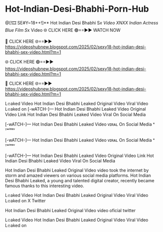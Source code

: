 # Hot-Indian-Desi-Bhabhi-Porn-Hub

@[!🎞️ SE#Y~18++!]** Hot Indian Desi Bhabhi S*x Video XNXX Indian Actress Blue Film S*x Video
🌐 CLICK HERE 🟢==►► WATCH NOW

🔴 CLICK HERE 🌐==►► https://videoshubnew.blogspot.com/2025/02/sexy18-hot-indian-desi-bhabhi-sex-video.html?m=1

🌐 CLICK HERE 🟢==►► https://videoshubnew.blogspot.com/2025/02/sexy18-hot-indian-desi-bhabhi-sex-video.html?m=1

🔴 CLICK HERE 🌐==►► https://videoshubnew.blogspot.com/2025/02/sexy18-hot-indian-desi-bhabhi-sex-video.html?m=1


L𝚎aked Video Hot Indian Desi Bhabhi Leaked Original Video Viral Video L𝚎aked on
[-wATCH-]— Hot Indian Desi Bhabhi Leaked Video Original Video Link Hot Indian Desi Bhabhi Leaked Video Viral On Social Media

[-wATCH-]— Hot Indian Desi Bhabhi Leaked Video ᴠɪʀᴀʟ On Social Media ˣ ᵀʷⁱᵗᵗᵉʳ

[-wATCH-]— Hot Indian Desi Bhabhi Leaked Video ᴠɪʀᴀʟ On Social Media ˣ ᵀʷⁱᵗᵗᵉʳ

[-wATCH-]— Hot Indian Desi Bhabhi Leaked Video Original Video Link Hot Indian Desi Bhabhi Leaked Video Viral On Social Media

Hot Indian Desi Bhabhi Leaked Original Video video took the internet by storm and amazed viewers on various social media platforms. Hot Indian Desi Bhabhi Leaked, a young and talented digital creator, recently became famous thanks to this interesting video.

L𝚎aked Video Hot Indian Desi Bhabhi Leaked Original Video Viral Video L𝚎aked on X Twitter

Hot Indian Desi Bhabhi Leaked Original Video video oficial twitter

L𝚎aked Video Hot Indian Desi Bhabhi Leaked Original Video Viral Video L𝚎aked on


